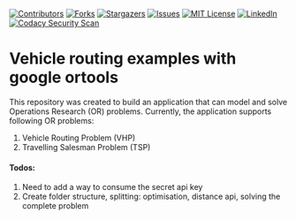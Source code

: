<!-- PROJECT SHIELDS -->
<!--
*** I'm using markdown "reference style" links for readability.
*** Reference links are enclosed in brackets [ ] instead of parentheses ( ).
*** See the bottom of this document for the declaration of the reference variables
*** for contributors-url, forks-url, etc. This is an optional, concise syntax you may use.
*** https://www.markdownguide.org/basic-syntax/#reference-style-links
-->
[![Contributors][contributors-shield]][contributors-url]
[![Forks][forks-shield]][forks-url]
[![Stargazers][stars-shield]][stars-url]
[![Issues][issues-shield]][issues-url]
[![MIT License][license-shield]][license-url]
[![LinkedIn][linkedin-shield]][linkedin-url]
[![Codacy Security Scan](https://github.com/amarinos/Vehicle-routing-optimization/actions/workflows/codacy-analysis.yml/badge.svg)](https://github.com/amarinos/Vehicle-routing-optimization/actions/workflows/codacy-analysis.yml)


# Vehicle routing examples with google ortools

This repository was created to build an application that can model and solve Operations Research (OR) problems. Currently, the application supports following OR problems:
1. Vehicle Routing Problem (VHP)
2. Travelling Salesman Problem (TSP)



#### Todos:
1. Need to add a way to consume the secret api key 
2. Create folder structure, splitting: optimisation, distance api, solving the complete problem




<!-- MARKDOWN LINKS & IMAGES -->
<!-- https://www.markdownguide.org/basic-syntax/#reference-style-links -->
[contributors-shield]: https://img.shields.io/github/contributors/amarinos/Vehicle-routing-optimization.svg?style=for-the-badge
[contributors-url]: https://github.com/amarinos/Vehicle-routing-optimization/graphs/contributors
[forks-shield]: https://img.shields.io/github/forks/amarinos/Vehicle-routing-optimization.svg?style=for-the-badge
[forks-url]: https://github.com/amarinos/Vehicle-routing-optimization/network/members
[stars-shield]: https://img.shields.io/github/stars/amarinos/Vehicle-routing-optimization.svg?style=for-the-badge
[stars-url]: https://github.com/amarinos/Vehicle-routing-optimization/stargazers
[issues-shield]: https://img.shields.io/github/issues/amarinos/Vehicle-routing-optimization.svg?style=for-the-badge
[issues-url]: https://github.com/amarinos/Vehicle-routing-optimization/issues
[license-shield]: https://img.shields.io/github/license/amarinos/Vehicle-routing-optimization.svg?style=for-the-badge
[license-url]: https://github.com/othneildrew/Best-README-Template/blob/master/LICENSE.txt
[linkedin-shield]: https://img.shields.io/badge/-LinkedIn-black.svg?style=for-the-badge&logo=linkedin&colorB=555
[linkedin-url]: https://linkedin.com/in/antonios-marinos-0492b175/
[product-screenshot]: images/screenshot.png
